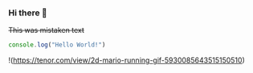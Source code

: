 ### Hi there 👋
~~This was mistaken text~~
```javascript
console.log("Hello World!")
```
!(https://tenor.com/view/2d-mario-running-gif-5930085643515150510)


<!--
**diegoblancoruiz/diegoblancoruiz** is a ✨ _special_ ✨ repository because its `README.md` (this file) appears on your GitHub profile.

Here are some ideas to get you started:

- 🔭 I’m currently working on ...
- 🌱 I’m currently learning ...
- 👯 I’m looking to collaborate on ...
- 🤔 I’m looking for help with ...
- 💬 Ask me about ...
- 📫 How to reach me: ...
- 😄 Pronouns: ...
- ⚡ Fun fact: ...
-->
